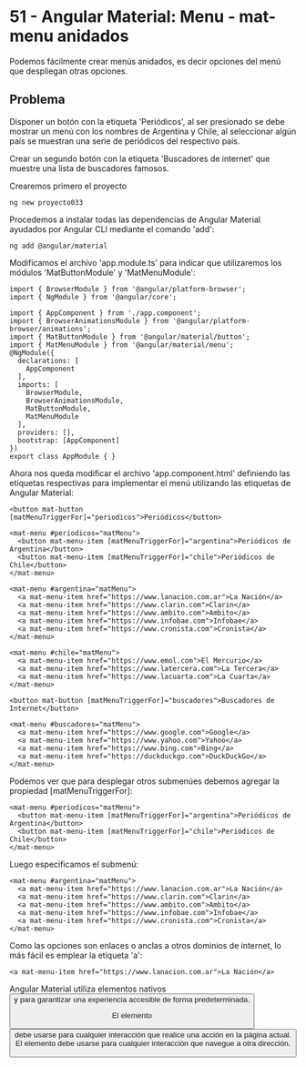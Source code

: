 # 51 - Angular Material: Menu - mat-menu anidados

Podemos fácilmente crear menús anidados, es decir opciones del menú que despliegan otras opciones.

## Problema
Disponer un botón con la etiqueta 'Periódicos', al ser presionado se debe mostrar un menú con los nombres de Argentina y Chile, al seleccionar algún país se muestran una serie de periódicos del respectivo país.

Crear un segundo botón con la etiqueta 'Buscadores de internet' que muestre una lista de buscadores famosos.

Crearemos primero el proyecto

```ng new proyecto033```

Procedemos a instalar todas las dependencias de Angular Material ayudados por Angular CLI mediante el comando 'add':

```ng add @angular/material```

Modificamos el archivo 'app.module.ts' para indicar que utilizaremos los módulos 'MatButtonModule' y 'MatMenuModule':

```
import { BrowserModule } from '@angular/platform-browser';
import { NgModule } from '@angular/core';

import { AppComponent } from './app.component';
import { BrowserAnimationsModule } from '@angular/platform-browser/animations';
import { MatButtonModule } from '@angular/material/button';
import { MatMenuModule } from '@angular/material/menu';
@NgModule({
  declarations: [
    AppComponent
  ],
  imports: [
    BrowserModule,
    BrowserAnimationsModule,
    MatButtonModule,
    MatMenuModule
  ],
  providers: [],
  bootstrap: [AppComponent]
})
export class AppModule { }
```

Ahora nos queda modificar el archivo 'app.component.html' definiendo las etiquetas respectivas para implementar el menú utilizando las etiquetas de Angular Material:

```
<button mat-button [matMenuTriggerFor]="periodicos">Periódicos</button>

<mat-menu #periodicos="matMenu">
  <button mat-menu-item [matMenuTriggerFor]="argentina">Periódicos de Argentina</button>
  <button mat-menu-item [matMenuTriggerFor]="chile">Periódicos de Chile</button>
</mat-menu>

<mat-menu #argentina="matMenu">
  <a mat-menu-item href="https://www.lanacion.com.ar">La Nación</a>
  <a mat-menu-item href="https://www.clarin.com">Clarin</a>
  <a mat-menu-item href="https://www.ambito.com">Ambito</a>
  <a mat-menu-item href="https://www.infobae.com">Infobae</a>
  <a mat-menu-item href="https://www.cronista.com">Cronista</a>
</mat-menu>

<mat-menu #chile="matMenu">
  <a mat-menu-item href="https://www.emol.com">El Mercurio</a>
  <a mat-menu-item href="https://www.latercera.com">La Tercera</a>
  <a mat-menu-item href="https://www.lacuarta.com">La Cuarta</a>
</mat-menu>

<button mat-button [matMenuTriggerFor]="buscadores">Buscadores de Internet</button>

<mat-menu #buscadores="matMenu">
  <a mat-menu-item href="https://www.google.com">Google</a>
  <a mat-menu-item href="https://www.yahoo.com">Yahoo</a>
  <a mat-menu-item href="https://www.bing.com">Bing</a>
  <a mat-menu-item href="https://duckduckgo.com">DuckDuckGo</a>
</mat-menu>
```

Podemos ver que para desplegar otros submenúes debemos agregar la propiedad [matMenuTriggerFor]:

```
<mat-menu #periodicos="matMenu">
  <button mat-menu-item [matMenuTriggerFor]="argentina">Periódicos de Argentina</button>
  <button mat-menu-item [matMenuTriggerFor]="chile">Periódicos de Chile</button>
</mat-menu>
```

Luego especificamos el submenú:

```
<mat-menu #argentina="matMenu">
  <a mat-menu-item href="https://www.lanacion.com.ar">La Nación</a>
  <a mat-menu-item href="https://www.clarin.com">Clarin</a>
  <a mat-menu-item href="https://www.ambito.com">Ambito</a>
  <a mat-menu-item href="https://www.infobae.com">Infobae</a>
  <a mat-menu-item href="https://www.cronista.com">Cronista</a>
</mat-menu>
```

Como las opciones son enlaces o anclas a otros dominios de internet, lo más fácil es emplear la etiqueta 'a':

```<a mat-menu-item href="https://www.lanacion.com.ar">La Nación</a>```

Angular Material utiliza elementos nativos <button> y <a> para garantizar una experiencia accesible de forma predeterminada.

El elemento <button> debe usarse para cualquier interacción que realice una acción en la página actual. El elemento <a> debe usarse para cualquier interacción que navegue a otra dirección.
